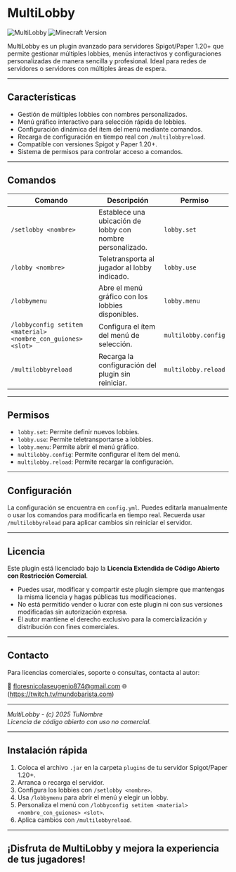 # MultiLobby

![MultiLobby](https://img.shields.io/badge/version-1.0-brightgreen) ![Minecraft Version](https://img.shields.io/badge/Minecraft-1.20+-blue)

MultiLobby es un plugin avanzado para servidores Spigot/Paper 1.20+ que permite gestionar múltiples lobbies, menús interactivos y configuraciones personalizadas de manera sencilla y profesional. Ideal para redes de servidores o servidores con múltiples áreas de espera.

---

## Características

- Gestión de múltiples lobbies con nombres personalizados.
- Menú gráfico interactivo para selección rápida de lobbies.
- Configuración dinámica del ítem del menú mediante comandos.
- Recarga de configuración en tiempo real con `/multilobbyreload`.
- Compatible con versiones Spigot y Paper 1.20+.
- Sistema de permisos para controlar acceso a comandos.

---

## Comandos

| Comando | Descripción | Permiso |
|---------|-------------|---------|
| `/setlobby <nombre>` | Establece una ubicación de lobby con nombre personalizado. | `lobby.set` |
| `/lobby <nombre>` | Teletransporta al jugador al lobby indicado. | `lobby.use` |
| `/lobbymenu` | Abre el menú gráfico con los lobbies disponibles. | `lobby.menu` |
| `/lobbyconfig setitem <material> <nombre_con_guiones> <slot>` | Configura el ítem del menú de selección. | `multilobby.config` |
| `/multilobbyreload` | Recarga la configuración del plugin sin reiniciar. | `multilobby.reload` |

---

## Permisos

- `lobby.set`: Permite definir nuevos lobbies.
- `lobby.use`: Permite teletransportarse a lobbies.
- `lobby.menu`: Permite abrir el menú gráfico.
- `multilobby.config`: Permite configurar el ítem del menú.
- `multilobby.reload`: Permite recargar la configuración.

---

## Configuración

La configuración se encuentra en `config.yml`. Puedes editarla manualmente o usar los comandos para modificarla en tiempo real. Recuerda usar `/multilobbyreload` para aplicar cambios sin reiniciar el servidor.

---

## Licencia

Este plugin está licenciado bajo la **Licencia Extendida de Código Abierto con Restricción Comercial**. 

- Puedes usar, modificar y compartir este plugin siempre que mantengas la misma licencia y hagas públicas tus modificaciones.
- No está permitido vender o lucrar con este plugin ni con sus versiones modificadas sin autorización expresa.
- El autor mantiene el derecho exclusivo para la comercialización y distribución con fines comerciales.

---

## Contacto

Para licencias comerciales, soporte o consultas, contacta al autor:

📧 floresnicolaseugenio874@gmail.com
🌐 (https://twitch.tv/mundobarista.com)

---

*MultiLobby - (c) 2025 TuNombre*  
*Licencia de código abierto con uso no comercial.*

---

## Instalación rápida

1. Coloca el archivo `.jar` en la carpeta `plugins` de tu servidor Spigot/Paper 1.20+.
2. Arranca o recarga el servidor.
3. Configura los lobbies con `/setlobby <nombre>`.
4. Usa `/lobbymenu` para abrir el menú y elegir un lobby.
5. Personaliza el menú con `/lobbyconfig setitem <material> <nombre_con_guiones> <slot>`.
6. Aplica cambios con `/multilobbyreload`.

---

## ¡Disfruta de MultiLobby y mejora la experiencia de tus jugadores!

